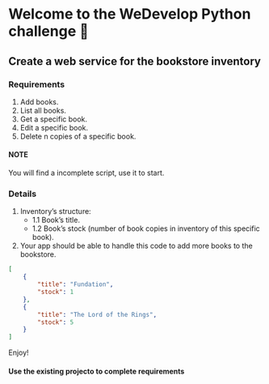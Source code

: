# Welcome to the WeDevelop Python challenge 🚀

## Create a web service for the bookstore inventory

### Requirements

1. Add books.
2. List all books.
3. Get a specific book.
4. Edit a specific book.
5. Delete n copies of a specific book.

#### NOTE

You will find a incomplete script, use it to start.

### Details

1. Inventory’s structure:
    * 1.1 Book’s title.
    * 1.2 Book’s stock (number of book copies in inventory of this specific book).
2. Your app should be able to handle this code to add more books to the bookstore.

``` json
[ 
    {
        "title": "Fundation",
        "stock": 1
    },
    {
        "title": "The Lord of the Rings",
        "stock": 5
    }
]
```

Enjoy!

#### Use the existing projecto to complete requirements

